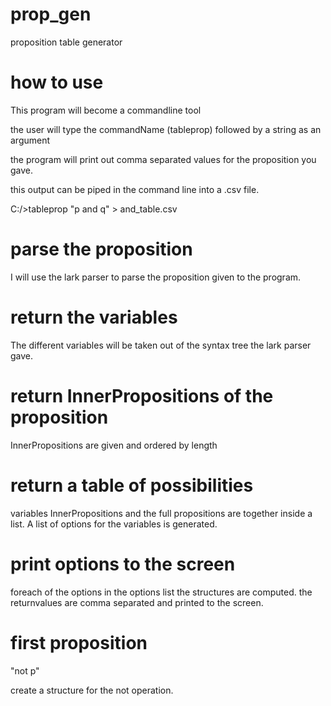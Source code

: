 # prop_gen
proposition table generator

# how to use
This program will become a commandline tool

the user will type the commandName (tableprop)
followed by a string as an argument

the program will print out comma separated values for the proposition you gave.

this output can be piped in the command line into a .csv file.

C:/>tableprop "p and q" > and_table.csv

# parse the proposition

I will use the lark parser to parse the proposition given to the program.

# return the variables
The different variables will be taken out of the syntax tree the lark parser gave.

# return InnerPropositions of the proposition
InnerPropositions are given and ordered by length

# return a table of possibilities
variables InnerPropositions and the full propositions are together inside a list.
A list of options for the variables is generated.

# print options to the screen
foreach of the options in the options list the structures are computed. the returnvalues are comma separated and printed to the screen. 

# first proposition

"not p"

create a structure for the not operation.